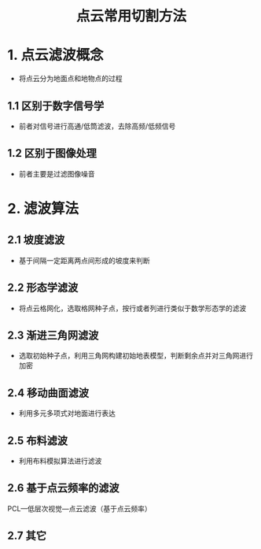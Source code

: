 <h1 align = "center">点云常用切割方法</h1>





# 1. 点云滤波概念



- 将点云分为地面点和地物点的过程



## 1.1 区别于数字信号学



- 前者对信号进行高通/低筒滤波，去除高频/低频信号



## 1.2 区别于图像处理



- 前者主要是过滤图像噪音



# 2. 滤波算法



## 2.1 坡度滤波



- 基于间隔一定距离两点间形成的坡度来判断



## 2.2 形态学滤波



- 将点云格网化，选取格网种子点，按行或者列进行类似于数学形态学的滤波



## 2.3 渐进三角网滤波



- 选取初始种子点，利用三角网构建初始地表模型，判断剩余点并对三角网进行加密



## 2.4 移动曲面滤波



- 利用多元多项式对地面进行表达



## 2.5 布料滤波



- 利用布料模拟算法进行滤波



## 2.6 基于点云频率的滤波



PCL—低层次视觉—点云滤波（基于点云频率）

## 2.7 其它